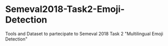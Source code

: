 # Semeval2018-Task2-Emoji-Detection
Tools and Dataset to partecipate to Semeval 2018 Task 2 "Multilingual Emoji Detection"
